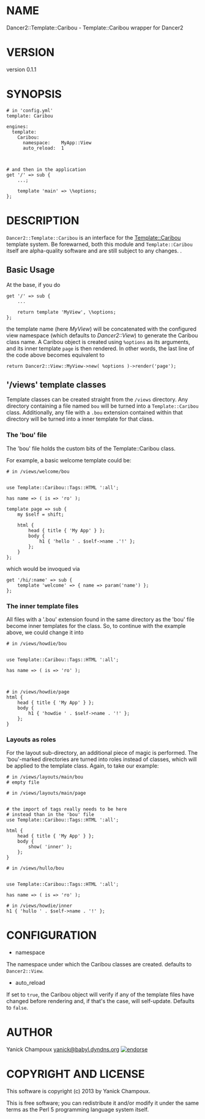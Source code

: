 # NAME

Dancer2::Template::Caribou - Template::Caribou wrapper for Dancer2

# VERSION

version 0.1.1

# SYNOPSIS

    # in 'config.yml'
    template: Caribou

    engines:
      template:
        Caribou:
          namespace:    MyApp::View
          auto_reload:  1



    # and then in the application
    get '/' => sub { 
        ...;

        template 'main' => \%options;
    };

# DESCRIPTION

`Dancer2::Template::Caribou` is an interface for the [Template::Caribou](http://search.cpan.org/perldoc?Template::Caribou)
template system. Be forewarned, both this module and `Template::Caribou`
itself are alpha-quality software and are still subject to any changes. <Caveat
Maxima Emptor>.

## Basic Usage

At the base, if you do

    get '/' => sub {
        ...

        return template 'MyView', \%options;
    };

the template name (here _MyView_) will be concatenated with the 
configured view namespace (which defaults to _Dancer2::View_)
to generate the Caribou class name. A Caribou object is created
using `%options` as its arguments, and its inner template `page` is then
rendered. In other words, the last line of the code above becomes 
equivalent to 

    return Dancer2::View::MyView->new( %options )->render('page');

## '/views' template classes

Template classes can be created straight from the `/views` directory.
Any directory containing a file named `bou` will be turned into a 
`Template::Caribou` class. Additionally, any file with a `.bou` extension
contained within that directory will be turned into a inner template for 
that class.

### The 'bou' file

The 'bou' file holds the custom bits of the Template::Caribou class.

For example, a basic welcome template could be:

    # in /views/welcome/bou
    

    use Template::Caribou::Tags::HTML ':all';

    has name => ( is => 'ro' );

    template page => sub {
        my $self = shift;

        html {
            head { title { 'My App' } };
            body {
                h1 { 'hello ' . $self->name .'!' };
            };
        }
    };

which would be invoqued via

    get '/hi/:name' => sub {
        template 'welcome' => { name => param('name') };
    };

### The inner template files

All files with a '.bou' extension found in the same directory as the 'bou'
file become inner templates for the class. So, to continue with the example
above, we could change it into

    # in /views/howdie/bou
    

    use Template::Caribou::Tags::HTML ':all';

    has name => ( is => 'ro' );



    # in /views/howdie/page
    html {
        head { title { 'My App' } };
        body {
            h1 { 'howdie ' . $self->name . '!' };
        };
    }

### Layouts as roles

For the layout sub-directory, an additional piece of magic is performed.
The 'bou'-marked directories are turned into roles instead of classes, which will be applied to
the template class. Again, to take our example:

    # in /views/layouts/main/bou
    # empty file

    # in /views/layouts/main/page
    

    # the import of tags really needs to be here 
    # instead than in the 'bou' file 
    use Template::Caribou::Tags::HTML ':all';

    html {
        head { title { 'My App' } };
        body {
            show( 'inner' );
        };
    }

    # in /views/hullo/bou
    

    use Template::Caribou::Tags::HTML ':all';

    has name => ( is => 'ro' );

    # in /views/howdie/inner
    h1 { 'hullo ' . $self->name . '!' };

# CONFIGURATION

- namespace 

The namespace under which the Caribou classes are created.
defaults to `Dancer2::View`.

- auto\_reload

If set to `true`, the Caribou object will verify if any of the 
template files have changed before rendering and, if that's the case,
will self-update. Defaults to `false`.

# AUTHOR

Yanick Champoux <yanick@babyl.dyndns.org> [![endorse](http://api.coderwall.com/yanick/endorsecount.png)](http://coderwall.com/yanick)

# COPYRIGHT AND LICENSE

This software is copyright (c) 2013 by Yanick Champoux.

This is free software; you can redistribute it and/or modify it under
the same terms as the Perl 5 programming language system itself.
